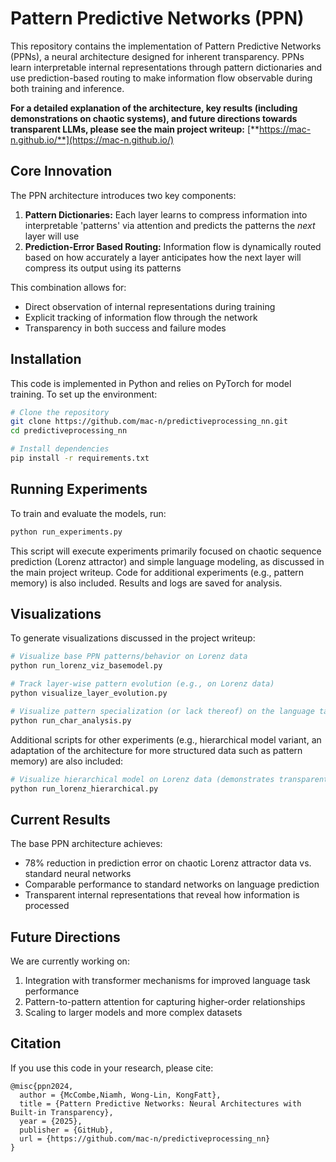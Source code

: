 # Pattern Predictive Networks (PPN)

This repository contains the implementation of Pattern Predictive Networks (PPNs), a neural architecture designed for inherent transparency. PPNs learn interpretable internal representations through pattern dictionaries and use prediction-based routing to make information flow observable during both training and inference.

**For a detailed explanation of the architecture, key results (including demonstrations on chaotic systems), and future directions towards transparent LLMs, please see the main project writeup:** [**https://mac-n.github.io/**](https://mac-n.github.io/)

## Core Innovation

The PPN architecture introduces two key components:

1. **Pattern Dictionaries:** Each layer learns to compress information into interpretable 'patterns' via attention and predicts the patterns the *next* layer will use
2. **Prediction-Error Based Routing:** Information flow is dynamically routed based on how accurately a layer anticipates how the next layer will compress its output using its patterns

This combination allows for:
- Direct observation of internal representations during training
- Explicit tracking of information flow through the network
- Transparency in both success and failure modes

## Installation

This code is implemented in Python and relies on PyTorch for model training. To set up the environment:

```bash
# Clone the repository
git clone https://github.com/mac-n/predictiveprocessing_nn.git
cd predictiveprocessing_nn

# Install dependencies
pip install -r requirements.txt
```

## Running Experiments

To train and evaluate the models, run:

```bash
python run_experiments.py
```

This script will execute experiments primarily focused on chaotic sequence prediction (Lorenz attractor) and simple language modeling, as discussed in the main project writeup. Code for additional experiments (e.g., pattern memory) is also included. Results and logs are saved for analysis.

## Visualizations

To generate visualizations discussed in the project writeup:

```bash
# Visualize base PPN patterns/behavior on Lorenz data
python run_lorenz_viz_basemodel.py  

# Track layer-wise pattern evolution (e.g., on Lorenz data)
python visualize_layer_evolution.py 

# Visualize pattern specialization (or lack thereof) on the language task
python run_char_analysis.py         
```

Additional scripts for other experiments (e.g., hierarchical model variant, an adaptation of the architecture for more structured data such as pattern memory) are also included:

```bash
# Visualize hierarchical model on Lorenz data (demonstrates transparent failure)
python run_lorenz_hierarchical.py   
```

## Current Results

The base PPN architecture achieves:
- 78% reduction in prediction error on chaotic Lorenz attractor data vs. standard neural networks
- Comparable performance to standard networks on language prediction
- Transparent internal representations that reveal how information is processed

## Future Directions

We are currently working on:
1. Integration with transformer mechanisms for improved language task performance
2. Pattern-to-pattern attention for capturing higher-order relationships
3. Scaling to larger models and more complex datasets

## Citation

If you use this code in your research, please cite:

```
@misc{ppn2024,
  author = {McCombe,Niamh, Wong-Lin, KongFatt},
  title = {Pattern Predictive Networks: Neural Architectures with Built-in Transparency},
  year = {2025},
  publisher = {GitHub},
  url = {https://github.com/mac-n/predictiveprocessing_nn}
}
```




